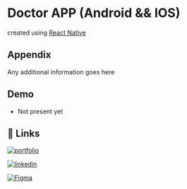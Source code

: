 
# Doctor APP (Android && IOS)
created using [React Native](https://reactnative.dev/)




## Appendix

Any additional information goes here

## Demo
- Not present yet

## 🔗 Links

[![portfolio](https://img.shields.io/badge/my_portfolio-000?style=for-the-badge&logo=ko-fi&logoColor=white)](https://katherineoelsner.com/)

[![linkedin](https://img.shields.io/badge/linkedin-0A66C2?style=for-the-badge&logo=linkedin&logoColor=white)](https://www.linkedin.com/in/shubham-sarode-09456a214/)

[![Figma](./src/assets/images/figma.jpg/width=100&&height=100)](https://www.figma.com/file/4MMyMk4ynINHRtw5GSVkZv/Doctor-App?node-id=340%3A7913&mode=dev)

